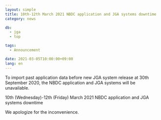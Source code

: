 ```yaml
---
layout: simple
title: 10th-12th March 2021 NBDC application and JGA systems downtime
category: news

db:
  - jga
  - top

tags:
  - Announcement

date: 2021-03-05T10:00:00+09:00
lang: en
---
```


To import past application data before new JGA system release at 30th September 2020, the NBDC application and JGA systems will be unavailable. 

10th (Wednesday)-12th (Friday) March 2021 NBDC application and JGA systems downtime

We apologize for the inconvenience.
